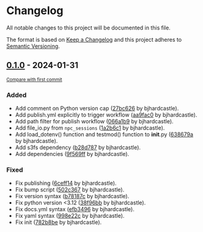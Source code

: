 # Changelog

All notable changes to this project will be documented in this file.

The format is based on [Keep a Changelog](http://keepachangelog.com/en/1.0.0/)
and this project adheres to [Semantic Versioning](http://semver.org/spec/v2.0.0.html).

<!-- insertion marker -->
## [0.1.0](https://github.com/AllenInstitute/npc_io/releases/tag/0.1.0) - 2024-01-31

<small>[Compare with first commit](https://github.com/AllenInstitute/npc_io/compare/ef1f35917d78346f811f48f7f055a04de496f0f3...0.1.0)</small>

### Added

- Add comment on Python version cap ([27bc626](https://github.com/AllenInstitute/npc_io/commit/27bc626eb250433c8c796ae509c95969a45b7d3f) by bjhardcastle).
- Add publish.yml explicitly to trigger workflow ([aa9fac0](https://github.com/AllenInstitute/npc_io/commit/aa9fac002fe8aec28f5df031496e74ed4b440168) by bjhardcastle).
- Add path filter for publish workflow ([066a1b9](https://github.com/AllenInstitute/npc_io/commit/066a1b9c83729c86a1b1b4219e3bc988044256e3) by bjhardcastle).
- Add file_io.py from `npc_sessions` ([1a2b6c1](https://github.com/AllenInstitute/npc_io/commit/1a2b6c112e4377cff961960bb5dba74a9f4d5b0c) by bjhardcastle).
- Add load_dotenv() function and testmod() function to __init__.py ([638679a](https://github.com/AllenInstitute/npc_io/commit/638679a9e770a163c884b270298455fe80d84718) by bjhardcastle).
- Add s3fs dependency ([b28d787](https://github.com/AllenInstitute/npc_io/commit/b28d787bbb87f2b1d9b8b5b1eb7063ce39bc6b49) by bjhardcastle).
- Add dependencies ([9f569ff](https://github.com/AllenInstitute/npc_io/commit/9f569ff0ae1c432e81ae694eb28d9664111e7743) by bjhardcastle).

### Fixed

- Fix publishing ([6ceff14](https://github.com/AllenInstitute/npc_io/commit/6ceff14d65d10c8dab4302ac61c7b86777eba18f) by bjhardcastle).
- Fix bump script ([502c367](https://github.com/AllenInstitute/npc_io/commit/502c3670cf29c8d43b868caf8c5477684cab9da1) by bjhardcastle).
- Fix version syntax ([b78187c](https://github.com/AllenInstitute/npc_io/commit/b78187cc61ae70e1a457d8dd969b831f282597ae) by bjhardcastle).
- Fix python version <3.12 ([38f96bb](https://github.com/AllenInstitute/npc_io/commit/38f96bba33442931ad55c6034512816a4bb3473b) by bjhardcastle).
- Fix docs.yml syntax ([efb3496](https://github.com/AllenInstitute/npc_io/commit/efb34961636b0cb0e882c503c95a73373c5912a4) by bjhardcastle).
- Fix yaml syntax ([998e22c](https://github.com/AllenInstitute/npc_io/commit/998e22c284cda40c35bbb3a64bc129b79cd07454) by bjhardcastle).
- Fix init ([782b8be](https://github.com/AllenInstitute/npc_io/commit/782b8be3fb498b14d025cff64775ab491a905c96) by bjhardcastle).


